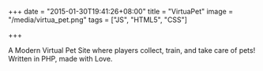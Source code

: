 +++
date = "2015-01-30T19:41:26+08:00"
title = "VirtuaPet"
image = "/media/virtua_pet.png"
tags = ["JS", "HTML5", "CSS"]

+++

A Modern Virtual Pet Site where players collect, train, and take care of pets! Written in PHP, made with Love.
